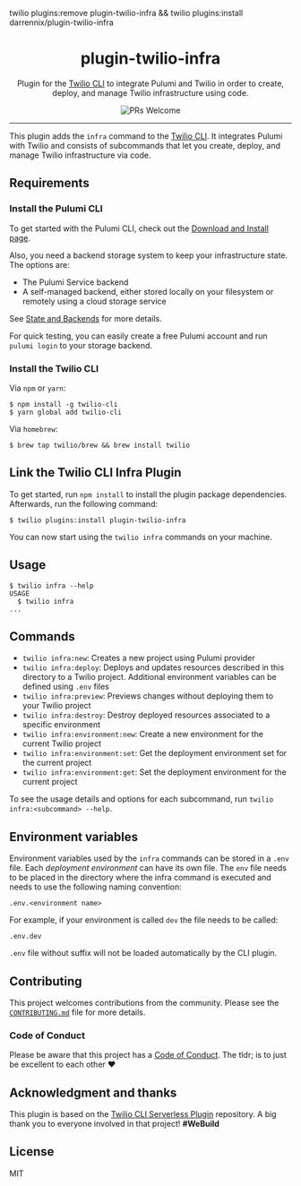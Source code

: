 twilio plugins:remove plugin-twilio-infra && twilio plugins:install darrennix/plugin-twilio-infra

<h1 align="center">plugin-twilio-infra</h1>
<p align="center">Plugin for the <a href="https://github.com/twilio/twilio-cli">Twilio CLI</a> to integrate Pulumi and Twilio in order to create, deploy, and manage Twilio infrastructure using code.</p>
<p align="center">
<img src="https://img.shields.io/badge/PRs-welcome-brightgreen.svg?style=flat-square" alt="PRs Welcome" /></a>
<hr>

This plugin adds the `infra` command to the [Twilio CLI](https://github.com/twilio/twilio-cli). It integrates Pulumi with Twilio and consists of subcommands that let you create, deploy, and manage Twilio infrastructure via code.

## Requirements

### Install the Pulumi CLI

To get started with the Pulumi CLI, check out the [Download and Install page](https://www.pulumi.com/docs/get-started/install/).

Also, you need a backend storage system to keep your infrastructure state. The options are:

- The Pulumi Service backend
- A self-managed backend, either stored locally on your filesystem or remotely using a cloud storage service

See [State and Backends](https://www.pulumi.com/docs/intro/concepts/state/#state-and-backends) for more details.

For quick testing, you can easily create a free Pulumi account and run `pulumi login` to your storage backend.

### Install the Twilio CLI

Via `npm` or `yarn`:

```sh-session
$ npm install -g twilio-cli
$ yarn global add twilio-cli
```

Via `homebrew`:

```sh-session
$ brew tap twilio/brew && brew install twilio
```

## Link the Twilio CLI Infra Plugin

To get started, run `npm install` to install the plugin package dependencies. Afterwards, run the following command:

```sh-session
$ twilio plugins:install plugin-twilio-infra
```

You can now start using the `twilio infra` commands on your machine.

## Usage

```sh-session
$ twilio infra --help
USAGE
  $ twilio infra
...
```

## Commands

<!-- commands -->
* `twilio infra:new`: Creates a new project using Pulumi provider
* `twilio infra:deploy`: Deploys and updates resources described in this directory to a Twilio project. Additional environment variables can be defined using `.env` files
* `twilio infra:preview`: Previews changes without deploying them to your Twilio project
* `twilio infra:destroy`: Destroy deployed resources associated to a specific environment
* `twilio infra:environment:new`: Create a new environment for the current Twilio project
* `twilio infra:environment:set`: Get the deployment environment set for the current project
* `twilio infra:environment:get`: Set the deployment environment for the current project

To see the usage details and options for each subcommand, run `twilio infra:<subcommand> --help`.

## Environment variables

Environment variables used by the `infra` commands can be stored in a `.env` file. Each _deployment environment_ can have its own file. The `env` file needs to be placed in the directory where the infra command is executed and needs to use the following naming convention:
```
.env.<environment name>
```
For example, if your environment is called `dev` the file needs to be called: 
```
.env.dev
```
`.env` file without suffix will not be loaded automatically by the CLI plugin. 

## Contributing

This project welcomes contributions from the community. Please see the [`CONTRIBUTING.md`](CONTRIBUTING.md) file for more details.

### Code of Conduct

Please be aware that this project has a [Code of Conduct](https://github.com/twilio-labs/.github/blob/master/CODE_OF_CONDUCT.md). The tldr; is to just be excellent to each other ❤️

## Acknowledgment and thanks

This plugin is based on the [Twilio CLI Serverless Plugin](https://github.com/twilio-labs/plugin-serverless) repository. A big thank you to everyone involved in that project! **#WeBuild**

## License

MIT
